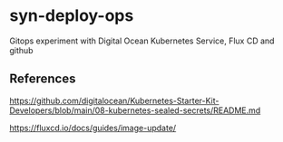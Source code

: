 # syn-deploy-ops

Gitops experiment with Digital Ocean Kubernetes Service, Flux CD and github
## References

https://github.com/digitalocean/Kubernetes-Starter-Kit-Developers/blob/main/08-kubernetes-sealed-secrets/README.md

https://fluxcd.io/docs/guides/image-update/